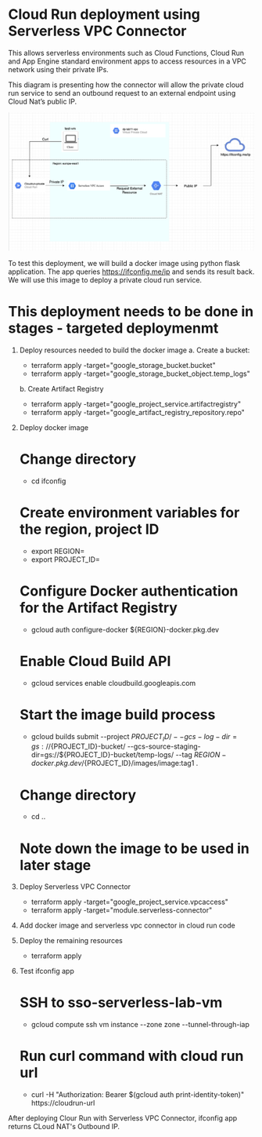 # Cloud Run deployment using Serverless VPC Connector
This allows serverless environments such as Cloud Functions, Cloud Run and App Engine standard environment apps to access resources in a VPC network using their private IPs.

This diagram is presenting how the connector will allow the private cloud run service to send an outbound request to an external endpoint using Cloud Nat’s public IP.


![img](serverless-vpc-diagram.png)

To test this deployment, we will build a docker image using python flask application. The app queries https://ifconfig.me/ip and sends its result back. We will use this image to deploy a private cloud run service.

# This deployment needs to be done in stages - targeted deploymenmt
1. Deploy resources needed to build the docker image
   a. Create a bucket: 
    * terraform apply -target="google_storage_bucket.bucket"
    * terraform apply -target="google_storage_bucket_object.temp_logs"
    
   b. Create Artifact Registry
    * terraform apply -target="google_project_service.artifactregistry"
    * terraform apply -target="google_artifact_registry_repository.repo"

2. Deploy docker image 
    # Change directory
    * cd ifconfig
    # Create environment variables for the region, project ID
    * export REGION=<enter region>
    * export PROJECT_ID=<enter project ID>
    # Configure Docker authentication for the Artifact Registry
    * gcloud auth configure-docker ${REGION}-docker.pkg.dev
    # Enable Cloud Build API
    * gcloud services enable cloudbuild.googleapis.com
    # Start the image build process
    * gcloud builds submit --project ${PROJECT_ID}/ 
      --gcs-log-dir=gs://${PROJECT_ID}-bucket/ 
      --gcs-source-staging-dir=gs://${PROJECT_ID}-bucket/temp-logs/
      --tag ${REGION}-docker.pkg.dev/${PROJECT_ID}/images/image:tag1 . 
    # Change directory
    * cd ..
    # Note down the image to be used in later stage

3. Deploy Serverless VPC Connector
    * terraform apply -target="google_project_service.vpcaccess"
    * terraform apply -target="module.serverless-connector"

4. Add docker image and serverless vpc connector in cloud run code

5. Deploy the remaining resources
    * terraform apply

6. Test ifconfig app
    # SSH to sso-serverless-lab-vm
    * gcloud compute ssh vm instance --zone zone --tunnel-through-iap
    # Run curl command with cloud run url
    * curl -H "Authorization: Bearer $(gcloud auth print-identity-token)" https://cloudrun-url

After deploying Clour Run with Serverless VPC Connector, ifconfig app returns CLoud NAT's Outbound IP. 